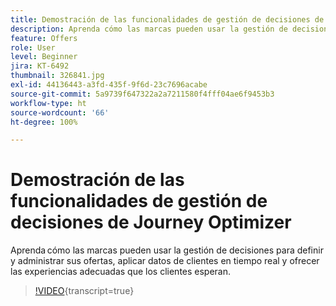 ```yaml
---
title: Demostración de las funcionalidades de gestión de decisiones de Journey Optimizer
description: Aprenda cómo las marcas pueden usar la gestión de decisiones para definir y administrar sus ofertas, aplicar datos de clientes en tiempo real y ofrecer las experiencias adecuadas que los clientes esperan.
feature: Offers
role: User
level: Beginner
jira: KT-6492
thumbnail: 326841.jpg
exl-id: 44136443-a3fd-435f-9f6d-23c7696acabe
source-git-commit: 5a9739f647322a2a7211580f4fff04ae6f9453b3
workflow-type: ht
source-wordcount: '66'
ht-degree: 100%

---
```


# Demostración de las funcionalidades de gestión de decisiones de Journey Optimizer

Aprenda cómo las marcas pueden usar la gestión de decisiones para definir y administrar sus ofertas, aplicar datos de clientes en tiempo real y ofrecer las experiencias adecuadas que los clientes esperan.

>[!VIDEO](https://video.tv.adobe.com/v/340359?quality=12&learn=on&captions=spa){transcript=true}
